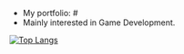 - My portfolio: #
- Mainly interested in Game Development.


[![Top Langs](https://github-readme-stats.vercel.app/api/top-langs/?username=ccaner37&theme=&layout=compact&hide=hlsl,shaderlab,mathematica,html,css,scss,javascript)](https://github.com/anuraghazra/github-readme-stats)

<!--START_SECTION:waka-->
<!---
[![willianrod's wakatime stats](https://github-readme-stats.vercel.app/api/wakatime?username=ccaner37&range=last_year)](https://github.com/anuraghazra/github-readme-stats)
--->
<!--END_SECTION:waka-->

<!---
ccaner37/ccaner37 is a ✨ special ✨ repository because its `README.md` (this file) appears on your GitHub profile.
You can click the Preview link to take a look at your changes.
--->
 
